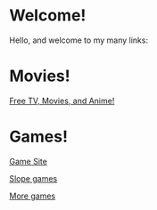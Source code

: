 # Welcome!
Hello, and welcome to my many links:
# Movies!
[Free TV, Movies, and Anime!](https://skooltv.github.io/#/search/movie)
# Games!
[Game Site](https://lbannana.github.io/)

[Slope games](https://slope-game.github.io/)

[More games](https://lioxryt.vercel.app/)
